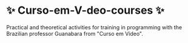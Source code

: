 # :sparkles: Curso-em-V-deo-courses :sparkles:
Practical and theoretical activities for training in programming with the Brazilian professor Guanabara from "Curso em Vídeo".
